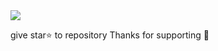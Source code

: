 <img align="middle" src="https://profile-counter.glitch.me/harshdemon/count.svg" />
</p>
give star⭐ to repository
Thanks for supporting 💝

